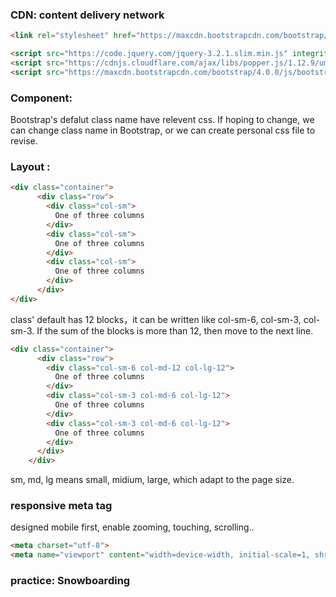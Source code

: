 
### CDN: content delivery network
```html
<link rel="stylesheet" href="https://maxcdn.bootstrapcdn.com/bootstrap/4.0.0/css/bootstrap.min.css" integrity="sha384-Gn5384xqQ1aoWXA+058RXPxPg6fy4IWvTNh0E263XmFcJlSAwiGgFAW/dAiS6JXm" crossorigin="anonymous">
```
```html
<script src="https://code.jquery.com/jquery-3.2.1.slim.min.js" integrity="sha384-KJ3o2DKtIkvYIK3UENzmM7KCkRr/rE9/Qpg6aAZGJwFDMVNA/GpGFF93hXpG5KkN" crossorigin="anonymous"></script>
<script src="https://cdnjs.cloudflare.com/ajax/libs/popper.js/1.12.9/umd/popper.min.js" integrity="sha384-ApNbgh9B+Y1QKtv3Rn7W3mgPxhU9K/ScQsAP7hUibX39j7fakFPskvXusvfa0b4Q" crossorigin="anonymous"></script>
<script src="https://maxcdn.bootstrapcdn.com/bootstrap/4.0.0/js/bootstrap.min.js" integrity="sha384-JZR6Spejh4U02d8jOt6vLEHfe/JQGiRRSQQxSfFWpi1MquVdAyjUar5+76PVCmYl" crossorigin="anonymous"></script>
```


### Component:
Bootstrap's defalut class name have relevent css. If hoping to change, we can change class name in Bootstrap, or we can create personal css file to revise.
### Layout :
```html
<div class="container">
	  <div class="row">
	    <div class="col-sm">
	      One of three columns
	    </div>
	    <div class="col-sm">
	      One of three columns
	    </div>
	    <div class="col-sm">
	      One of three columns
	    </div>
	  </div>
</div>
```
class' default has 12 blocks，it can be written like col-sm-6, col-sm-3, col-sm-3. If the sum of the blocks is more than 12, then move to the next line.
```html
<div class="container">
	  <div class="row">
	    <div class="col-sm-6 col-md-12 col-lg-12">
	      One of three columns
	    </div>
	    <div class="col-sm-3 col-md-6 col-lg-12">
	      One of three columns
	    </div>
	    <div class="col-sm-3 col-md-6 col-lg-12">
	      One of three columns
	    </div>
	  </div>
	</div>
```
sm, md, lg means small, midium, large, which adapt to the page size.

### responsive meta tag
designed mobile first, enable zooming, touching, scrolling..
```html
<meta charset="utf-8">
<meta name="viewport" content="width=device-width, initial-scale=1, shrink-to-fit=no">
```

### practice: Snowboarding
